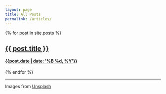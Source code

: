 ```yaml
---
layout: page
title: All Posts
permalink: /articles/
---
```


<div>
  {% for post in site.posts %}
    <div class="row topspace-lg">
      <div class="col-md-12 post-card-link">
        <a class="post-link" href="{{ post.url | prepend: site.baseurl }}">
          <div class="card post-card" style="background-image: url('{{ post.img }}'); background-repeat: no-repeat; background-position: center; position: relative; background-size: cover;">
            <h2>
            	{{ post.title }}
            </h2>
            <h4>{{post.date | date: '%B %d, %Y'}}</h4>
          </div>
        </a>
      </div>
    </div>
  {% endfor %}
</div>

<hr class="topspace-lg">
<p class="text-center">
  Images from <a href="https://unsplash.com">Unsplash</a>
</p>